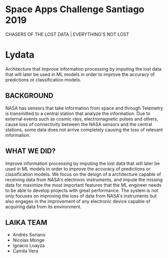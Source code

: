 
# Space Apps Challenge Santiago 2019
CHASERS OF THE LOST DATA | EVERYTHING'S NOT LOST

# Lydata
Architecture that improve information processing by imputing the lost data that will later be used in ML models in order to improve the accuracy of predictions or classification models.

## BACKGROUND

NASA has sensors that take information from space and through Telemetry is transmitted to a central station that analyze the information.
Due to external events such as cosmic rays, electromagnetic pulses and others, cause loss of connectivity between the NASA sensors and the central stations, some data does not arrive completely causing the loss of relevant information.

## WHAT WE DID?

Improve information processing by imputing the lost data that will later be used in ML models in order to improve the accuracy of predictions or classification models.
We focus on the design of a architecture capable of receiving data from NASA's electronic instruments, and impute the missing data for maximize the most important features that the ML engineer needs to be able to develop projects with great performance.
The system is not only focuses on improving the loss of data from NASA's instruments but also engages in the improvement of any electronic device capable of acquiring data from its environment.

## LAIKA TEAM
- Andrés Soriano
- Nicolas Monge
- Ignacio Loayza
- Camila Vera
